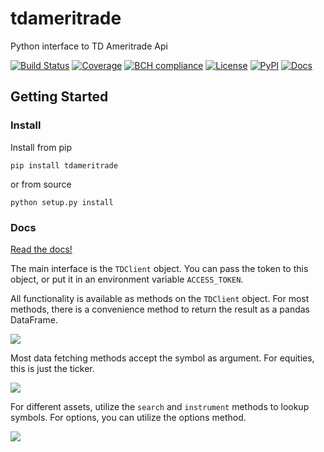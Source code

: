 # tdameritrade
Python interface to TD Ameritrade Api

[![Build Status](https://dev.azure.com/tpaine154/tdameritrade/_apis/build/status/timkpaine.tdameritrade?branchName=master)](https://dev.azure.com/tpaine154/tdameritrade/_build/latest?definitionId=8&branchName=master)
[![Coverage](https://img.shields.io/azure-devops/coverage/tpaine154/tdameritrade/8)]()
[![BCH compliance](https://bettercodehub.com/edge/badge/timkpaine/tdameritrade?branch=master)](https://bettercodehub.com/)
[![License](https://img.shields.io/github/license/timkpaine/tdameritrade.svg)](https://pypi.python.org/pypi/tdameritrade/)
[![PyPI](https://img.shields.io/pypi/v/tdameritrade.svg)](https://pypi.python.org/pypi/tdameritrade/)
[![Docs](https://img.shields.io/readthedocs/tdameritrade.svg)](https://tdameritrade.readthedocs.io)



## Getting Started

### Install
Install from pip

`pip install tdameritrade`

or from source

`python setup.py install`


### Docs
[Read the docs!](http://tdameritrade.readthedocs.io/en/latest/index.html)

The main interface is the `TDClient` object. You can pass the token to this object, or put it in an environment variable `ACCESS_TOKEN`.

All functionality is available as methods on the `TDClient` object. For most methods, there is a convenience method to return the result as a pandas DataFrame.

![](https://raw.githubusercontent.com/timkpaine/tdameritrade/master/docs/img/client/client.png)

Most data fetching methods accept the symbol as argument. For equities, this is just the ticker.

![](https://raw.githubusercontent.com/timkpaine/tdameritrade/master/docs/img/client/quote.png)

For different assets, utilize the `search` and `instrument` methods to lookup symbols. For options, you can utilize the options method.

![](https://raw.githubusercontent.com/timkpaine/tdameritrade/master/docs/img/options.png)

